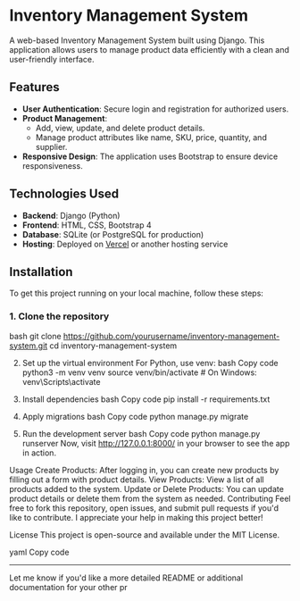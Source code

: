 # Inventory Management System

A web-based Inventory Management System built using Django. This application allows users to manage product data efficiently with a clean and user-friendly interface.

## Features

- **User Authentication**: Secure login and registration for authorized users.
- **Product Management**: 
  - Add, view, update, and delete product details.
  - Manage product attributes like name, SKU, price, quantity, and supplier.
- **Responsive Design**: The application uses Bootstrap to ensure device responsiveness.

## Technologies Used

- **Backend**: Django (Python)
- **Frontend**: HTML, CSS, Bootstrap 4
- **Database**: SQLite (or PostgreSQL for production)
- **Hosting**: Deployed on [Vercel](https://vercel.com/) or another hosting service

## Installation

To get this project running on your local machine, follow these steps:

### 1. Clone the repository

bash
git clone https://github.com/yourusername/inventory-management-system.git
cd inventory-management-system

2. Set up the virtual environment
For Python, use venv:
bash
Copy code
python3 -m venv venv
source venv/bin/activate  # On Windows: venv\Scripts\activate

3. Install dependencies
bash
Copy code
pip install -r requirements.txt

5. Apply migrations
bash
Copy code
python manage.py migrate

7. Run the development server
bash
Copy code
python manage.py runserver
Now, visit http://127.0.0.1:8000/ in your browser to see the app in action.

Usage
Create Products: After logging in, you can create new products by filling out a form with product details.
View Products: View a list of all products added to the system.
Update or Delete Products: You can update product details or delete them from the system as needed.
Contributing
Feel free to fork this repository, open issues, and submit pull requests if you'd like to contribute. I appreciate your help in making this project better!

License
This project is open-source and available under the MIT License.

yaml
Copy code

---

Let me know if you'd like a more detailed README or additional documentation for your other pr
